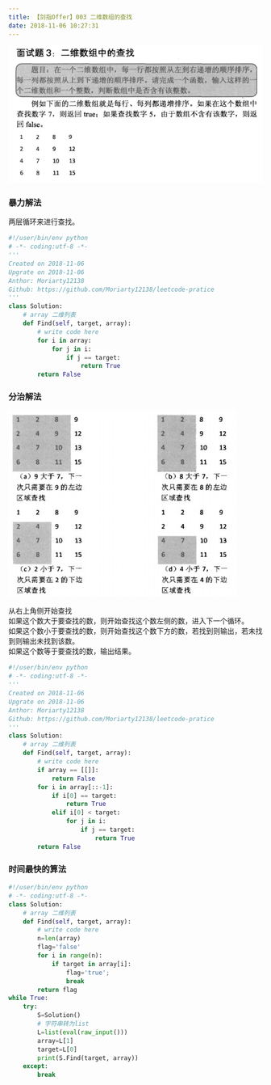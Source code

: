 ```yaml
---
title: 【剑指Offer】003 二维数组的查找
date: 2018-11-06 10:27:31
---
```

![003](/images/alg-images/find.jpg)  

### 暴力解法

两层循环来进行查找。  

```python
#!/user/bin/env python
# -*- coding:utf-8 -*-
'''
Created on 2018-11-06
Upgrate on 2018-11-06
Anthor: Moriarty12138
Github: https://github.com/Moriarty12138/leetcode-pratice
'''
class Solution:
    # array 二维列表
    def Find(self, target, array):
        # write code here
        for i in array:
            for j in i:
                if j == target:
                    return True
        return False
```

### 分治解法  
![003](/images/alg-images/find7.jpg)  

从右上角侧开始查找  
如果这个数大于要查找的数，则开始查找这个数左侧的数，进入下一个循环。  
如果这个数小于要查找的数，则开始查找这个数下方的数，若找到则输出，若未找到则输出未找到该数。  
如果这个数等于要查找的数，输出结果。  

```python
#!/user/bin/env python
# -*- coding:utf-8 -*-
'''
Created on 2018-11-06
Upgrate on 2018-11-06
Anthor: Moriarty12138
Github: https://github.com/Moriarty12138/leetcode-pratice
'''
class Solution:
    # array 二维列表
    def Find(self, target, array):
        # write code here
        if array == [[]]:
            return False
        for i in array[::-1]:
            if i[0] == target:
                return True
            elif i[0] < target:
                for j in i:
                    if j == target:
                        return True
        return False
```

### 时间最快的算法
```python
#!/user/bin/env python
# -*- coding:utf-8 -*-
class Solution:
    # array 二维列表
    def Find(self, target, array):
        # write code here
        n=len(array)
        flag='false'
        for i in range(n):
            if target in array[i]:
                flag='true';
                break
        return flag
while True:
    try:
        S=Solution()
        # 字符串转为list
        L=list(eval(raw_input()))
        array=L[1]
        target=L[0]
        print(S.Find(target, array))
    except:
        break
```
